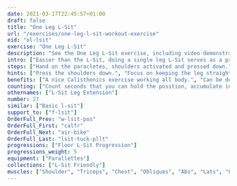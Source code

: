 ```yaml
---
date: 2021-03-17T22:45:57+01:00
draft: false
title: "One Leg L-Sit"
url: "/exercises/one-leg-l-sit-workout-exercise"
eid: "ol-lsit"
exercise: "One Leg L-Sit"
description: "See the One Leg L-Sit exercise, including video demonstration and instructions on how-to perform. Identify benefits and activated body parts, see similar, related and supporting exercises."
intro: ["Easier than the L-Sit, doing a single leg L-Sit serves as a preparations and activate the very same muscles."]
steps: ["Hand on the paracletes, shoulders activated and pressed down.", "Bent your knees, touching the chest with them.", "Extend one knee keeping the leg parallel to the ground. Keep this position for a given number s seconds.", "Repeat with the other leg."]
hints: ["Press the shoulders down.", "Focus on keeping the leg straight, even if it is not fully parallel to the ground."]
benefits: ["A nice Calisthenics exercise working all body.", "Can be done in more places than you might think, using two chairs or a chair with arms."]
counting: ["Count seconds that you can hold the position, accumulate in a workout or period (week, month).", "Increase the number of seconds until you can do 30 secs in a perfect position."]
othernames: ["L-Sit Leg Extension"]
number: 27
similar: ["Basic l-sit"]
support_to: ["f-lsit"]
OrderFull_Prev: "w-lsit-pos"
OrderFull_First: "calfr"
OrderFull_Next: "air-bike"
OrderFull_Last: "lsit-tuck-pllt"
progressions: ["Floor L-Sit Progression"]
progressions_weight: 5
equipment: ["Parallettes"]
collections: ["L-Sit Friendly"]
muscles: ["Shoulder", "Triceps", "Chest", "Obliques", "Abs", "Lats", "Lowerback", "Hip Flexor", "Quads"]
---
```

